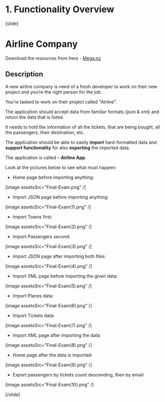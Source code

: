 # 1. Functionality Overview

[slide]

# Airline Company

Download the resources from here - [Mega.nz](https://mega.nz/file/qF4BzS6T#CKi7S5vgMsE9CbgkRYPM1E89Hr7EiZOh6_lr6GzFm1s)

## Description

A new airline company is need of a fresh developer to work on their new project and you’re the right person for the job. 

You’re tasked to work on their project called "Airline". 

The application should accept data from familiar formats (json & xml) and return the data that is listed. 

It needs to hold the information of all the tickets, that are being bought, all the passengers, their destination, etc.

The application should be able to easily **import** hard-formatted data and **support functionality** for also **exporting** the imported data. 

The application is called – **Airline App**.

Look at the pictures below to see what must happen:

- Home page before importing anything:

[image assetsSrc="Final-Exam.png" /]

- Import JSON page before importing anything:

 [image assetsSrc="Final-Exam(1).png" /]

- Import Towns first:

 [image assetsSrc="Final-Exam(2).png" /]

- Import Passengers second:


 [image assetsSrc="Final-Exam(3).png" /]

- Import JSON page after importing both files:

 [image assetsSrc="Final-Exam(4).png" /]

- Import XML page before importing the given data:

 [image assetsSrc="Final-Exam(5).png" /]

- Import Planes data:

 [image assetsSrc="Final-Exam(6).png" /]

- Import Tickets data:

 [image assetsSrc="Final-Exam(7).png" /]

- Import XML page after importing the data:

 [image assetsSrc="Final-Exam(8).png" /]

- Home page after the data is imported:

 [image assetsSrc="Final-Exam(9).png" /]

- Export passengers by tickets count descending, then by email:

 [image assetsSrc="Final-Exam(10).png" /] 

[/slide]
